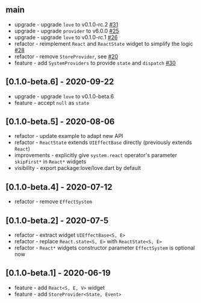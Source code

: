 ## main

* upgrade - upgrade `love` to v0.1.0-rc.2 [#31](https://github.com/LoveCommunity/flutter_love/issues/31)
* upgrade - upgrade `provider` to v6.0.0 [#25](https://github.com/LoveCommunity/flutter_love/issues/25)
* upgrade - upgrade `love` to v0.1.0-rc.1 [#26](https://github.com/LoveCommunity/flutter_love/issues/26)
* refactor - reimplement `React` and `ReactState` widget to simplify the logic [#28](https://github.com/LoveCommunity/flutter_love/issues/28)
* refactor - remove `StoreProvider`, see [#20](https://github.com/LoveCommunity/flutter_love/issues/20)
* feature - add `SystemProviders` to provide `state` and `dispatch` [#30](https://github.com/LoveCommunity/flutter_love/issues/30)

## [0.1.0-beta.6] - 2020-09-22

* upgrade - upgrade `love` to v0.1.0-beta.6
* feature - accept `null` as `state`

## [0.1.0-beta.5] - 2020-08-06

* refactor - update example to adapt new API
* refactor - `ReactState` extends `UIEffectBase` directly (previously extends `React`)
* improvements - explicitly give `system.react` operator's parameter `skipFirst*` in `React*` widgets
* visibility - export package:love/love.dart by default

## [0.1.0-beta.4] - 2020-07-12

* refactor - remove `EffectSystem`

## [0.1.0-beta.2] - 2020-07-5

* refactor - extract widget `UIEffectBase<S, E>`
* refactor - replace `React.state<S, E>` with `ReactState<S, E>`
* refactor - `React*` widgets constructor parameter `EffectSystem` is optional now

## [0.1.0-beta.1] - 2020-06-19

* feature - add `React<S, E, V>` widget
* feature - add `StoreProvider<State, Event>`